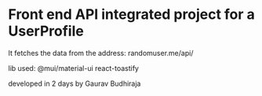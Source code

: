 # Front end API integrated project for a UserProfile

It fetches the data from the address: randomuser.me/api/

lib used: @mui/material-ui
          react-toastify

developed in 2 days by Gaurav Budhiraja